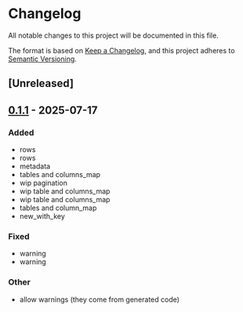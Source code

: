 # Changelog

All notable changes to this project will be documented in this file.

The format is based on [Keep a Changelog](https://keepachangelog.com/en/1.0.0/),
and this project adheres to [Semantic Versioning](https://semver.org/spec/v2.0.0.html).

## [Unreleased]

## [0.1.1](https://github.com/DenisGorbachev/coda-api/compare/v0.1.0...v0.1.1) - 2025-07-17

### Added

- rows
- rows
- metadata
- tables and columns_map
- wip pagination
- wip table and columns_map
- wip table and columns_map
- tables and column_map
- new_with_key

### Fixed

- warning
- warning

### Other

- allow warnings (they come from generated code)
